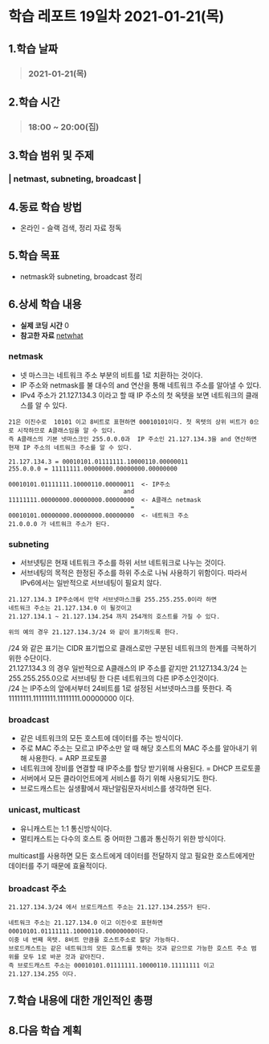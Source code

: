 # 학습 레포트 19일차 2021-01-21(목)
## 1.학습 날짜
> ### 2021-01-21(목)

## 2.학습 시간
> ### 18:00 ~ 20:00(집)

## 3.학습 범위 및 주제
### | netmast, subneting, broadcast |

## 4.동료 학습 방법
- 온라인 - 슬랙 검색, 정리 자료 정독

## 5.학습 목표
- netmask와 subneting, broadcast 정리

## 6.상세 학습 내용
- **실제 코딩 시간** 0
- **참고한 자료** [netwhat](https://www.notion.so/netwhat-f16994257d49440eacc07f8ecf7bb3ce)

### netmask
- 넷 마스크는 네트워크 주소 부분의 비트를 1로 치환하는 것이다.
- IP 주소와 netmask를 불 대수의 and 연산을 통해 네트워크 주소를 알아낼 수 있다.
- IPv4 주소가 21.127.134.3 이라고 할 때 IP 주소의 첫 옥텟을 보면 네트워크의 클래스를 알 수 있다.
```
21은 이진수로  10101 이고 8비트로 표현하면 00010101이다. 첫 옥텟의 상위 비트가 0으로 시작하므로 A클래스임을 알 수 있다.
즉 A클래스의 기본 넷마스크인 255.0.0.0과  IP 주소인 21.127.134.3을 and 연산하면 현재 IP 주소의 네트워크 주소를 알 수 있다.

21.127.134.3 = 00010101.01111111.10000110.00000011
255.0.0.0 = 11111111.00000000.00000000.00000000

00010101.01111111.10000110.00000011  <- IP주소
                                and
11111111.00000000.00000000.00000000  <- A클래스 netmask
                                  =
00010101.00000000.00000000.00000000  <- 네트워크 주소
21.0.0.0 가 네트워크 주소가 된다.
```

### subneting
- 서브넷팅은 현재 네트워크 주소를 하위 서브 네트워크로 나누는 것이다.
- 서브네팅의 목적은 한정된 주소를 하위 주소로 나눠 사용하기 위함이다. 따라서 IPv6에서는 일반적으로 서브네팅이 필요치 않다.
```
21.127.134.3 IP주소에서 만약 서브넷마스크를 255.255.255.0이라 하면
네트워크 주소는 21.127.134.0 이 될것이고
21.127.134.1 ~ 21.127.134.254 까지 254개의 호스트를 가질 수 있다.

위의 예의 경우 21.127.134.3/24 와 같이 표기하도록 한다.
```
/24 와 같은 표기는 CIDR 표기법으로 클래스로만 구분된 네트워크의 한계를 극복하기 위한 수단이다.\
21.127.134.3 의 경우 일반적으로 A클래스의 IP 주소를 같지만 21.127.134.3/24 는 255.255.255.0으로 서브네팅 한 다른 네트워크의 다른 IP주소인것이다.\
/24 는 IP주소의 앞에서부터 24비트를 1로 설정된 서브넷마스크를 뜻한다. 즉 11111111.11111111.11111111.00000000 이다.

### broadcast
- 같은 네트워크의 모든 호스트에 데이터를 주는 방식이다.
- 주로 MAC 주소는 모르고 IP주소만 알 때 해당 호스트의 MAC 주소를 알아내기 위해 사용한다. = ARP 프로토콜
- 네트워크에 장비를 연결할 때 IP주소를 할당 받기위해 사용된다. = DHCP 프로토콜
- 서버에서 모든 클라이언트에게 서비스를 하기 위해 사용되기도 한다.
- 브로드캐스트는 실생활에서 재난알림문자서비스를 생각하면 된다.

### unicast, multicast
- 유니캐스트는 1:1 통신방식이다.
- 멀티캐스트는 다수의 호스트 중 어떠한 그룹과 통신하기 위한 방식이다.

multicast를 사용하면 모든 호스트에게 데이터를 전달하지 않고 필요한 호스트에게만 데이터를 주기 때문에 효율적이다.

### broadcast 주소
```
21.127.134.3/24 에서 브로드캐스트 주소는 21.127.134.255가 된다.

네트워크 주소는 21.127.134.0 이고 이진수로 표현하면 00010101.01111111.10000110.00000000이다.
이중 네 번째 옥텟. 8비트 만큼을 호스트주소로 할당 가능하다.
브로드캐스트는 같은 네트워크의 모든 호스트를 뜻하는 것과 같으므로 가능한 호스트 주소 범위를 모두 1로 바꾼 것과 같아진다.
즉 브로드캐스트 주소는 00010101.01111111.10000110.11111111 이고 21.127.134.255 이다.
```

## 7.학습 내용에 대한 개인적인 총평


## 8.다음 학습 계획

